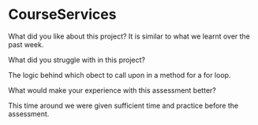# CourseServices

What did you like about this project?
It is similar to what we learnt over the past week.

What did you struggle with in this project?

The logic behind which obect to call upon in a method for a for loop.

What would make your experience with this assessment better?

This time around we were given sufficient time and practice before the assessment.
